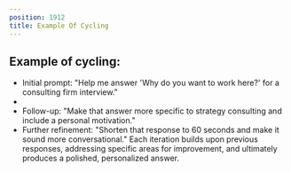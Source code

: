 ```yaml
---
position: 1912
title: Example Of Cycling
---
```


## Example of cycling:



- Initial prompt: "Help me answer 'Why do you want to work here?' for a consulting firm interview."
- 
- Follow-up: "Make that answer more specific to strategy consulting and include a personal motivation."
- Further refinement: "Shorten that response to 60 seconds and make it sound more conversational."
Each iteration builds upon previous responses, addressing specific areas for improvement, and ultimately produces a polished, personalized answer.